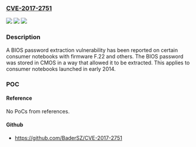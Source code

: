 ### [CVE-2017-2751](https://cve.mitre.org/cgi-bin/cvename.cgi?name=CVE-2017-2751)
![](https://img.shields.io/static/v1?label=Product&message=HP%20240%20G1%20Notebook%20PC%20and%20certain%20other%20consumer%20notebooks&color=blue)
![](https://img.shields.io/static/v1?label=Version&message=F.22%20and%20other%20firmware%20versions%20&color=brightgreen)
![](https://img.shields.io/static/v1?label=Vulnerability&message=The%20BIOS%20password%20was%20stored%20in%20CMOS%20in%20a%20way%20that%20allowed%20it%20to%20be%20extracted&color=brightgreen)

### Description

A BIOS password extraction vulnerability has been reported on certain consumer notebooks with firmware F.22 and others. The BIOS password was stored in CMOS in a way that allowed it to be extracted. This applies to consumer notebooks launched in early 2014.

### POC

#### Reference
No PoCs from references.

#### Github
- https://github.com/BaderSZ/CVE-2017-2751

